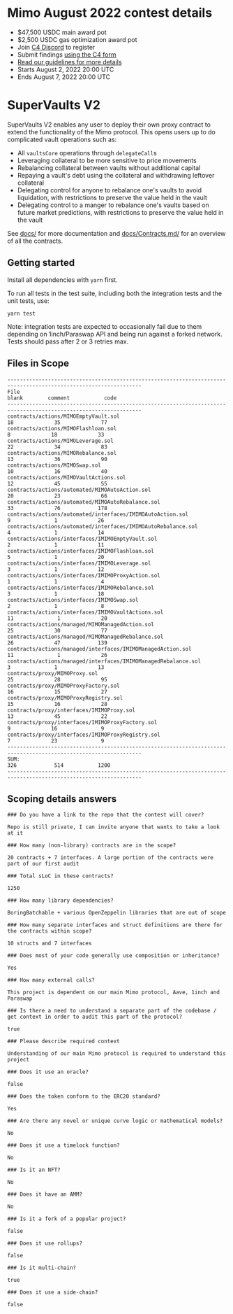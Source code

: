 # Mimo August 2022 contest details
- $47,500 USDC main award pot
- $2,500 USDC gas optimization award pot
- Join [C4 Discord](https://discord.gg/code4rena) to register
- Submit findings [using the C4 form](https://code4rena.com/contests/2022-08-mimo-contest/submit)
- [Read our guidelines for more details](https://docs.code4rena.com/roles/wardens)
- Starts August 2, 2022 20:00 UTC
- Ends August 7, 2022 20:00 UTC

# SuperVaults V2
SuperVaults V2 enables any user to deploy their own proxy contract to extend the functionality of the Mimo protocol. This opens users up to do complicated vault operations such as:
- All `vaultsCore` operations through `delegateCall`s
- Leveraging collateral to be more sensitive to price movements
- Rebalancing collateral between vaults without additional capital 
- Repaying a vault's debt using the collateral and withdrawing leftover collateral  
- Delegating control for anyone to rebalance one's vaults to avoid liquidation, with restrictions to preserve the value held in the vault
- Delegating control to a manger to rebalance one's vaults based on future market predictions, with restrictions to preserve the value held in the vault

See [docs/](docs/) for more documentation and [docs/Contracts.md/](docs/Contracts.md) for an overview of all the contracts.

## Getting started

Install all dependencies with `yarn` first.

To run all tests in the test suite, including both the integration tests and the unit tests, use:

```
yarn test
```

Note: integration tests are expected to occasionally fail due to them depending on 1inch/Paraswap API and being run against a forked network. Tests should pass after 2 or 3 retries max.

## Files in Scope

```
-----------------------------------------------------------------------------------------------------------------
File                                                                          blank        comment           code
-----------------------------------------------------------------------------------------------------------------
contracts/actions/MIMOEmptyVault.sol                                             18             35             77
contracts/actions/MIMOFlashloan.sol                                               8             18             33
contracts/actions/MIMOLeverage.sol                                               22             34             83
contracts/actions/MIMORebalance.sol                                              13             36             90
contracts/actions/MIMOSwap.sol                                                   10             16             40
contracts/actions/MIMOVaultActions.sol                                           12             45             55
contracts/actions/automated/MIMOAutoAction.sol                                   20             23             66
contracts/actions/automated/MIMOAutoRebalance.sol                                33             76            178
contracts/actions/automated/interfaces/IMIMOAutoAction.sol                        9              1             26
contracts/actions/automated/interfaces/IMIMOAutoRebalance.sol                     4              1             14
contracts/actions/interfaces/IMIMOEmptyVault.sol                                  2              1             11
contracts/actions/interfaces/IMIMOFlashloan.sol                                   5              1             20
contracts/actions/interfaces/IMIMOLeverage.sol                                    3              1             12
contracts/actions/interfaces/IMIMOProxyAction.sol                                 1              1              4
contracts/actions/interfaces/IMIMORebalance.sol                                   3              1             18
contracts/actions/interfaces/IMIMOSwap.sol                                        2              1              8
contracts/actions/interfaces/IMIMOVaultActions.sol                               11              1             20
contracts/actions/managed/MIMOManagedAction.sol                                  25             30             77
contracts/actions/managed/MIMOManagedRebalance.sol                               26             47            139
contracts/actions/managed/interfaces/IMIMOManagedAction.sol                      11              1             26
contracts/actions/managed/interfaces/IMIMOManagedRebalance.sol                    3              1             13
contracts/proxy/MIMOProxy.sol                                                    25             28             95
contracts/proxy/MIMOProxyFactory.sol                                             16             15             27
contracts/proxy/MIMOProxyRegistry.sol                                            15             16             28
contracts/proxy/interfaces/IMIMOProxy.sol                                        13             45             22
contracts/proxy/interfaces/IMIMOProxyFactory.sol                                  9             16              9
contracts/proxy/interfaces/IMIMOProxyRegistry.sol                                 7             23              9
-----------------------------------------------------------------------------------------------------------------
SUM:                                                                            326            514           1200
-----------------------------------------------------------------------------------------------------------------
```

## Scoping details answers

```
### Do you have a link to the repo that the contest will cover?

Repo is still private, I can invite anyone that wants to take a look at it

### How many (non-library) contracts are in the scope?

20 contracts + 7 interfaces. A large portion of the contracts were part of our first audit

### Total sLoC in these contracts?

1250

### How many library dependencies?

BoringBatchable + various OpenZeppelin libraries that are out of scope

### How many separate interfaces and struct definitions are there for the contracts within scope?

10 structs and 7 interfaces

### Does most of your code generally use composition or inheritance?

Yes

### How many external calls?

This project is dependent on our main Mimo protocol, Aave, 1inch and Paraswap

### Is there a need to understand a separate part of the codebase / get context in order to audit this part of the protocol?

true

### Please describe required context

Understanding of our main Mimo protocol is required to understand this project

### Does it use an oracle?

false

### Does the token conform to the ERC20 standard?

Yes

### Are there any novel or unique curve logic or mathematical models?

No

### Does it use a timelock function?

No

### Is it an NFT?

No

### Does it have an AMM?

No

### Is it a fork of a popular project?

false

### Does it use rollups?

false

### Is it multi-chain?

true

### Does it use a side-chain?

false
```
